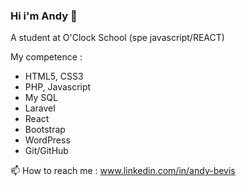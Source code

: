 
### Hi i'm Andy 👋

A student at O'Clock School (spe javascript/REACT)

My competence :
- HTML5, CSS3
- PHP, Javascript
- My SQL
- Laravel
- React
- Bootstrap
- WordPress
- Git/GitHub

📫 How to reach me : www.linkedin.com/in/andy-bevis

<!-- ![Cover](https://github.com/Andy-Bevis/Andy-Bevis/blob/main/img/headband.jpg) -->
<!--
**Andy-Bevis/Andy-Bevis** is a ✨ _special_ ✨ repository because its `README.md` (this file) appears on your GitHub profile.

Here are some ideas to get you started:

- 🔭 I’m currently working on ...
- 🌱 I’m currently learning ...
- 👯 I’m looking to collaborate on ...
- 🤔 I’m looking for help with ...
- 💬 Ask me about ...
- 📫 How to reach me: ...
- 😄 Pronouns: ...
- ⚡ Fun fact: ...
-->
